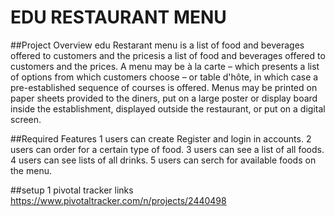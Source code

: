 #  EDU RESTAURANT MENU

##Project Overview edu Restarant menu is a list of food and beverages offered to customers and the pricesis a list of food and beverages offered to customers and the prices. A menu may be à la carte – which presents a list of options from which customers choose – or table d'hôte, in which case a pre-established sequence of courses is offered. Menus may be printed on paper sheets provided to the diners, put on a large poster or display board inside the establishment, displayed outside the restaurant, or put on a digital screen.

##Required Features 1 users can create Register and login in accounts. 2 users can order for a certain type of food. 3 users can see a list of all foods. 4 users can see lists of all drinks. 5 users can serch for available foods on the menu.

##setup 1 pivotal tracker links https://www.pivotaltracker.com/n/projects/2440498
